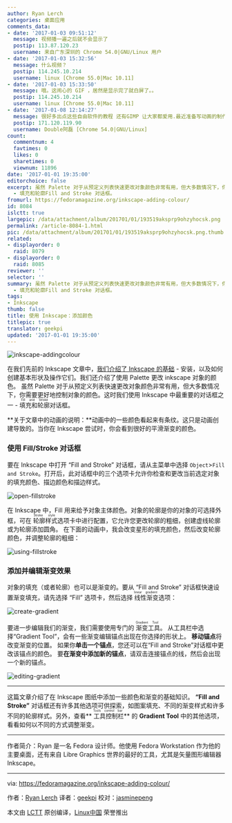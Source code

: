 ```yaml
---
author: Ryan Lerch
categories: 桌面应用
comments_data:
- date: '2017-01-03 09:51:12'
  message: 视频播一遍之后就不会显示了
  postip: 113.87.120.23
  username: 来自广东深圳的 Chrome 54.0|GNU/Linux 用户
- date: '2017-01-03 15:32:56'
  message: 什么视频？
  postip: 114.245.10.214
  username: linux [Chrome 55.0|Mac 10.11]
- date: '2017-01-03 15:33:50'
  message: 哦。这闹心的 GIF ，居然是显示完了就白屏了。。
  postip: 114.245.10.214
  username: linux [Chrome 55.0|Mac 10.11]
- date: '2017-01-08 12:14:27'
  message: 很好多出点这些自由软件的教程 还有GIMP 让大家都爱用.最近准备写动画的制作模块
  postip: 171.120.119.90
  username: Double阿磊 [Chrome 54.0|GNU/Linux]
count:
  commentnum: 4
  favtimes: 0
  likes: 0
  sharetimes: 0
  viewnum: 11896
date: '2017-01-01 19:35:00'
editorchoice: false
excerpt: 虽然 Palette 对于从预定义列表快速更改对象颜色非常有用，但大多数情况下，你需要更好地控制对象的颜色。这时我们使用 Inkscape 中最重要的对话框之一
  - 填充和轮廓Fill and Stroke 对话框。
fromurl: https://fedoramagazine.org/inkscape-adding-colour/
id: 8084
islctt: true
largepic: /data/attachment/album/201701/01/193519aksprp9ohzyhocsk.png
permalink: /article-8084-1.html
pic: /data/attachment/album/201701/01/193519aksprp9ohzyhocsk.png.thumb.jpg
related:
- displayorder: 0
  raid: 8079
- displayorder: 0
  raid: 8085
reviewer: ''
selector: ''
summary: 虽然 Palette 对于从预定义列表快速更改对象颜色非常有用，但大多数情况下，你需要更好地控制对象的颜色。这时我们使用 Inkscape 中最重要的对话框之一
  - 填充和轮廓Fill and Stroke 对话框。
tags:
- Inkscape
thumb: false
title: 使用 Inkscape：添加颜色
titlepic: true
translator: geekpi
updated: '2017-01-01 19:35:00'
---
```


![inkscape-addingcolour](/data/attachment/album/201701/01/193519aksprp9ohzyhocsk.png)


在我们先前的 Inkscape 文章中，[我们介绍了 Inkscape 的基础](/article-8079-1.html) - 安装，以及如何创建基本形状及操作它们。我们还介绍了使用 Palette 更改 inkscape 对象的颜色。 虽然 Palette 对于从预定义列表快速更改对象颜色非常有用，但大多数情况下，你需要更好地控制对象的颜色。这时我们使用 Inkscape 中最重要的对话框之一 - <ruby> 填充和轮廓 <rt>  Fill and Stroke </rt></ruby> 对话框。


**关于文章中的动画的说明：**动画中的一些颜色看起来有条纹。这只是动画创建导致的。当你在 Inkscape 尝试时，你会看到很好的平滑渐变的颜色。


### 使用 Fill/Stroke 对话框


要在 Inkscape 中打开 “Fill and Stroke” 对话框，请从主菜单中选择 `Object`>`Fill and Stroke`。打开后，此对话框中的三个选项卡允许你检查和更改当前选定对象的填充颜色、描边颜色和描边样式。


![open-fillstroke](/data/attachment/album/201701/01/193520dyzh0y4l29qm0lmq.gif)


在 Inkscape 中，Fill 用来给予对象主体颜色。对象的轮廓是你的对象的可选择外框，可在<ruby> 轮廓样式 <rt>  Stroke style </rt></ruby>选项卡中进行配置，它允许您更改轮廓的粗细，创建虚线轮廓或为轮廓添加圆角。 在下面的动画中，我会改变星形的填充颜色，然后改变轮廓颜色，并调整轮廓的粗细：


![using-fillstroke](/data/attachment/album/201701/01/193521c31r1jm926r6a286.gif)


### 添加并编辑渐变效果


对象的填充（或者轮廓）也可以是渐变的。要从 “Fill and Stroke” 对话框快速设置渐变填充，请先选择 “Fill” 选项卡，然后选择<ruby> 线性渐变 <rt>  linear gradient </rt></ruby> 选项：


![create-gradient](/data/attachment/album/201701/01/193521r7xq6sw47rrrhues.gif)


要进一步编辑我们的渐变，我们需要使用专门的<ruby> 渐变工具 <rt>  Gradient Tool </rt></ruby>。 从工具栏中选择“Gradient Tool”，会有一些渐变编辑锚点出现在你选择的形状上。 **移动锚点**将改变渐变的位置。 如果你**单击一个锚点**，您还可以在“Fill and Stroke”对话框中更改该锚点的颜色。 要**在渐变中添加新的锚点**，请双击连接锚点的线，然后会出现一个新的锚点。


![editing-gradient](/data/attachment/album/201701/01/193521zncy9pqs0m5c5lf1.gif)




---


这篇文章介绍了在 Inkscape 图纸中添加一些颜色和渐变的基础知识。 **“Fill and Stroke”** 对话框还有许多其他选项可供探索，如图案填充、不同的渐变样式和许多不同的轮廓样式。另外，查看**<ruby> 工具控制栏 <rt>  Tools control bar </rt></ruby>** 的 **Gradient Tool** 中的其他选项，看看如何以不同的方式调整渐变。




---


作者简介：Ryan 是一名 Fedora 设计师。他使用 Fedora Workstation 作为他的主要桌面，还有来自 Libre Graphics 世界的最好的工具，尤其是矢量图形编辑器 Inkscape。




---


via: <https://fedoramagazine.org/inkscape-adding-colour/>


作者：[Ryan Lerch](http://ryanlerch.id.fedoraproject.org/) 译者：[geekpi](https://github.com/geekpi) 校对：[jasminepeng](https://github.com/jasminepeng)


本文由 [LCTT](https://github.com/LCTT/TranslateProject) 原创编译，[Linux中国](https://linux.cn/) 荣誉推出